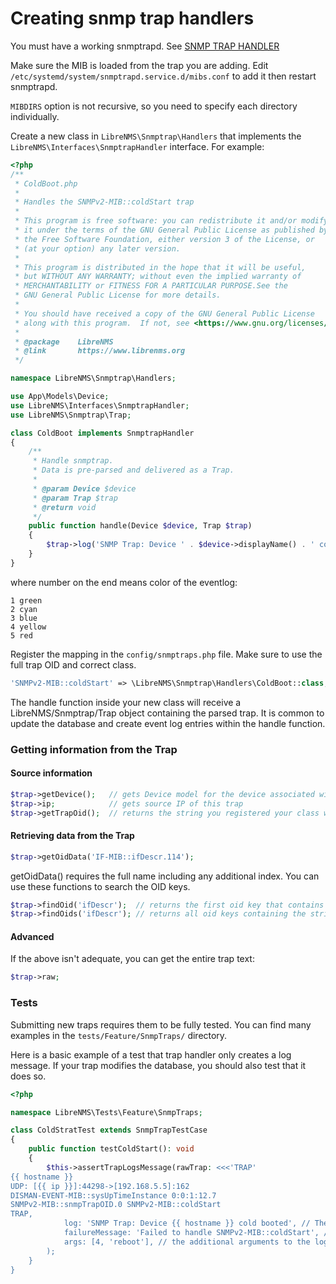 # Creating snmp trap handlers

You must have a working snmptrapd. See
[SNMP TRAP HANDLER](../Extensions/SNMP-Trap-Handler.md)

Make sure the MIB is loaded from the trap you are adding. Edit
`/etc/systemd/system/snmptrapd.service.d/mibs.conf` to add it then
restart snmptrapd.

`MIBDIRS` option is not recursive, so you need to specify each directory individually.

Create a new class in `LibreNMS\Snmptrap\Handlers` that implements the
`LibreNMS\Interfaces\SnmptrapHandler` interface. For example:

```php
<?php
/**
 * ColdBoot.php
 *
 * Handles the SNMPv2-MIB::coldStart trap
 *
 * This program is free software: you can redistribute it and/or modify
 * it under the terms of the GNU General Public License as published by
 * the Free Software Foundation, either version 3 of the License, or
 * (at your option) any later version.
 *
 * This program is distributed in the hope that it will be useful,
 * but WITHOUT ANY WARRANTY; without even the implied warranty of
 * MERCHANTABILITY or FITNESS FOR A PARTICULAR PURPOSE.See the
 * GNU General Public License for more details.
 *
 * You should have received a copy of the GNU General Public License
 * along with this program.  If not, see <https://www.gnu.org/licenses/>.
 *
 * @package    LibreNMS
 * @link       https://www.librenms.org
 */

namespace LibreNMS\Snmptrap\Handlers;

use App\Models\Device;
use LibreNMS\Interfaces\SnmptrapHandler;
use LibreNMS\Snmptrap\Trap;

class ColdBoot implements SnmptrapHandler
{
    /**
     * Handle snmptrap.
     * Data is pre-parsed and delivered as a Trap.
     *
     * @param Device $device
     * @param Trap $trap
     * @return void
     */
    public function handle(Device $device, Trap $trap)
    {
        $trap->log('SNMP Trap: Device ' . $device->displayName() . ' cold booted', $device->device_id, 'reboot', 4);
    }
}

```

where number on the end means color of the eventlog:

```
1 green
2 cyan
3 blue
4 yellow
5 red
```

Register the mapping in the `config/snmptraps.php` file. Make sure to
use the full trap OID and correct class.

```php
'SNMPv2-MIB::coldStart' => \LibreNMS\Snmptrap\Handlers\ColdBoot::class,
```

The handle function inside your new class will receive a LibreNMS/Snmptrap/Trap
object containing the parsed trap.  It is common to update the database and create
event log entries within the handle function.

### Getting information from the Trap

#### Source information

```php
$trap->getDevice();   // gets Device model for the device associated with this trap
$trap->ip;            // gets source IP of this trap
$trap->getTrapOid();  // returns the string you registered your class with
```

#### Retrieving data from the Trap

```php
$trap->getOidData('IF-MIB::ifDescr.114');
```

getOidData() requires the full name including any additional index.
You can use these functions to search the OID keys.

```php
$trap->findOid('ifDescr');  // returns the first oid key that contains the string
$trap->findOids('ifDescr'); // returns all oid keys containing the string
```

#### Advanced

If the above isn't adequate, you can get the entire trap text:

```php
$trap->raw;
```

### Tests

Submitting new traps requires them to be fully tested. You can find many examples in the
`tests/Feature/SnmpTraps/` directory.

Here is a basic example of a test that trap handler only creates a log message.
If your trap modifies the database, you should also test that it does so.

```php
<?php

namespace LibreNMS\Tests\Feature\SnmpTraps;

class ColdStratTest extends SnmpTrapTestCase
{
    public function testColdStart(): void
    {
        $this->assertTrapLogsMessage(rawTrap: <<<'TRAP'
{{ hostname }}
UDP: [{{ ip }}]:44298->[192.168.5.5]:162
DISMAN-EVENT-MIB::sysUpTimeInstance 0:0:1:12.7
SNMPv2-MIB::snmpTrapOID.0 SNMPv2-MIB::coldStart
TRAP,
            log: 'SNMP Trap: Device {{ hostname }} cold booted', // The log message sent
            failureMessage: 'Failed to handle SNMPv2-MIB::coldStart', // an informative message to let user know what failed
            args: [4, 'reboot'], // the additional arguments to the log method
        );
    }
}
```
